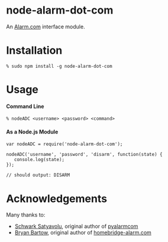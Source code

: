 # node-alarm-dot-com
An [Alarm.com](https://alarm.com/) interface module.

# Installation

    % sudo npm install -g node-alarm-dot-com

# Usage

#### Command Line

    % nodeADC <username> <password> <command>

#### As a Node.js Module

    var nodeADC = require('node-alarm-dot-com');

    nodeADC('username', 'password', 'disarm', function(state) {
       console.log(state);
    });
    
    // should output: DISARM


# Acknowledgements
Many thanks to:

 - [Schwark Satyavolu](https://github.com/schwark), original author of [pyalarmcom](https://github.com/schwark/pyalarmcom)
 - [Bryan Bartow](https://github.com/bryan-bartow), original author of [homebridge-alarm.com](https://github.com/bryan-bartow/homebridge-alarm.com)
